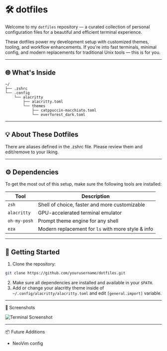 # 🛠️ dotfiles

Welcome to my `dotfiles` repository — a curated collection of personal configuration files for a beautiful and efficient terminal experience.

These dotfiles power my development setup with customized themes, tooling, and workflow enhancements. If you're into fast terminals, minimal config, and modern replacements for traditional Unix tools — this is for you.

---

## 🌐 What's Inside
```
~/
├── .zshrc
└── .config
    └── alacritty
        ├── alacritty.toml
        └── themes
            ├── catppuccin-macchiato.toml
            └── everforest_dark.toml
```
---

## 💡 About These Dotfiles

There are aliases defined in the .zshrc file. Please review them and edit/remove to your liking.

---

## ⚙️ Dependencies

To get the most out of this setup, make sure the following tools are installed:

| Tool         | Description                                         |
|--------------|-----------------------------------------------------|
| `zsh`        | Shell of choice, faster and more customizable       |
| `alacritty`  | GPU-accelerated terminal emulator                   |
| `oh-my-posh` | Prompt theme engine for any shell                   |
| `eza`        | Modern replacement for `ls` with more style & info  |

---

## 🚀 Getting Started

1. Clone the repository:
```bash
git clone https://github.com/yourusername/dotfiles.git
```
2. Make sure all dependencies are installed and available in your `$PATH`.
3. Add or change your alacritty theme inside of `~/.config/alacritty/alacritty.toml` and edit `[general.import]` variable. 

---

🎨 Screenshots

![Terminal Screenshot](https://i.imgur.com/T7YrTZi.png)

---

📦 Future Additions
- NeoVim config



